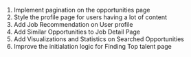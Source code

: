 1. Implement pagination on the opportunities page
2. Style the profile page for users having a lot of content
3. Add Job Recommendation on User profile
4. Add Similar Opportunities to Job Detail Page
5. Add Visualizations and Statistics on Searched Opportunities
6. Improve the initialation logic for Finding Top talent page